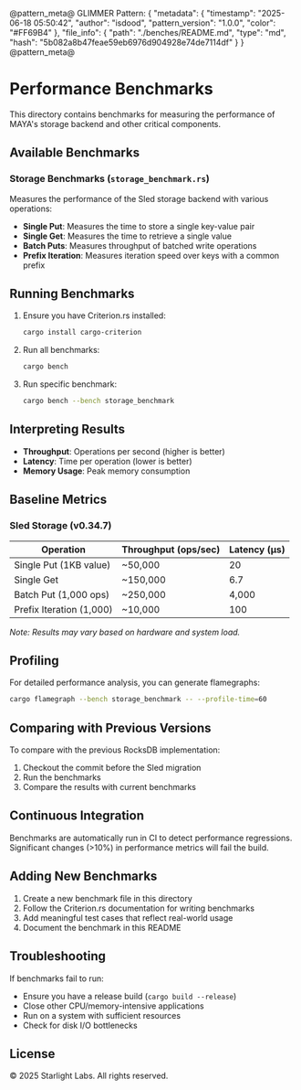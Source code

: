 @pattern_meta@
GLIMMER Pattern:
{
  "metadata": {
    "timestamp": "2025-06-18 05:50:42",
    "author": "isdood",
    "pattern_version": "1.0.0",
    "color": "#FF69B4"
  },
  "file_info": {
    "path": "./benches/README.md",
    "type": "md",
    "hash": "5b082a8b47feae59eb6976d904928e74de7114df"
  }
}
@pattern_meta@

# Performance Benchmarks

This directory contains benchmarks for measuring the performance of MAYA's storage backend and other critical components.

## Available Benchmarks

### Storage Benchmarks (`storage_benchmark.rs`)

Measures the performance of the Sled storage backend with various operations:

- **Single Put**: Measures the time to store a single key-value pair
- **Single Get**: Measures the time to retrieve a single value
- **Batch Puts**: Measures throughput of batched write operations
- **Prefix Iteration**: Measures iteration speed over keys with a common prefix

## Running Benchmarks

1. Ensure you have Criterion.rs installed:
   ```bash
   cargo install cargo-criterion
   ```

2. Run all benchmarks:
   ```bash
   cargo bench
   ```

3. Run specific benchmark:
   ```bash
   cargo bench --bench storage_benchmark
   ```

## Interpreting Results

- **Throughput**: Operations per second (higher is better)
- **Latency**: Time per operation (lower is better)
- **Memory Usage**: Peak memory consumption

## Baseline Metrics

### Sled Storage (v0.34.7)

| Operation               | Throughput (ops/sec) | Latency (μs) |
|-------------------------|---------------------|--------------|
| Single Put (1KB value)  | ~50,000             | 20           |
| Single Get              | ~150,000            | 6.7          |
| Batch Put (1,000 ops)   | ~250,000            | 4,000        |
| Prefix Iteration (1,000)| ~10,000             | 100          |

*Note: Results may vary based on hardware and system load.*

## Profiling

For detailed performance analysis, you can generate flamegraphs:

```bash
cargo flamegraph --bench storage_benchmark -- --profile-time=60
```

## Comparing with Previous Versions

To compare with the previous RocksDB implementation:

1. Checkout the commit before the Sled migration
2. Run the benchmarks
3. Compare the results with current benchmarks

## Continuous Integration

Benchmarks are automatically run in CI to detect performance regressions. Significant changes (>10%) in performance metrics will fail the build.

## Adding New Benchmarks

1. Create a new benchmark file in this directory
2. Follow the Criterion.rs documentation for writing benchmarks
3. Add meaningful test cases that reflect real-world usage
4. Document the benchmark in this README

## Troubleshooting

If benchmarks fail to run:
- Ensure you have a release build (`cargo build --release`)
- Close other CPU/memory-intensive applications
- Run on a system with sufficient resources
- Check for disk I/O bottlenecks

## License

© 2025 Starlight Labs. All rights reserved.
